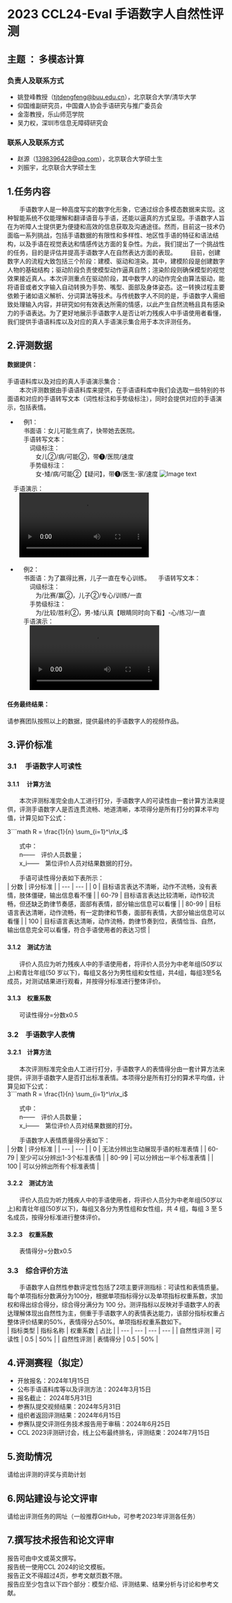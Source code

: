 # 2023 CCL24-Eval      手语数字人自然性评测

## 主题 ： 多模态计算

### 负责人及联系方式
* 姚登峰教授（tjtdengfeng@buu.edu.cn），北京联合大学/清华大学  
* 仰国维副研究员，中国聋人协会手语研究与推广委员会  
* 金澎教授，乐山师范学院  
* 吴力权，深圳市信息无障碍研究会  

### 联系人及联系方式
* 赵源（1398396428@qq.com），北京联合大学硕士生
* 刘振宇，北京联合大学硕士生    

  

## 1.任务内容  
&emsp;&emsp;手语数字人是一种高度写实的数字化形象，它通过综合多模态数据来实现。这种智能系统不仅能理解和翻译语音与手语，还能以逼真的方式呈现。手语数字人旨在为听障人士提供更为便捷和高效的信息获取及沟通途径。然而，目前这一技术仍面临一系列挑战，包括手语数据的有限性和多样性、地区性手语的特征和语法结构，以及手语在视觉表达和情感传达方面的复杂性。为此，我们提出了一个挑战性的任务，目的是评估并提高手语数字人在自然表达方面的表现。
&emsp;&emsp;目前，创建数字人的流程大致包括三个阶段：建模、驱动和渲染。其中，建模阶段是创建数字人物的基础结构；驱动阶段负责使模型动作逼真自然；渲染阶段则确保模型的视觉效果接近真人。本次评测重点在驱动阶段，其中数字人的动作完全由算法驱动，能将语音或者文字输入自动转换为手势、嘴型、面部及身体姿态。这一转换过程主要依赖于诸如语义解析、分词算法等技术。与传统数字人不同的是，手语数字人需细致处理输入内容，并研究如何有效表达所需的情感，以此产生自然流畅且具有感染力的手语表达。为了更好地展示手语数字人是否让听力残疾人中手语使用者看懂，我们提供手语语料库以及对应的真人手语演示集合用于本次评测任务。

  

## 2.评测数据  
#### 数据提供：
手语语料库以及对应的真人手语演示集合：  
&emsp;&emsp;本次评测数据由手语语料库来提供，在手语语料库中我们会选取一些特别的书面语和对应的手语转写文本（词性标注和手势级标注），同时会提供对应的手语演示，包括表情。  
* &emsp;例1：  
&emsp;书面语：女儿可能生病了，快带她去医院。  
&emsp;手语转写文本：  
&emsp;&emsp;词级标注：  
&emsp;&emsp;&emsp;女儿②/病/可能②，带❶/医院/速度  
&emsp;&emsp;手势级标注：  
&emsp;&emsp;&emsp;女-矮/病/可能②【疑问】，带❶/医生-家/速度
![Image text](https://github.com/ann-yuan/lzygjzs/blob/main/1.png)

&emsp;手语演示：  
&emsp;&emsp;![Watch the video](https://github.com/ann-yuan/lzygjzs/blob/main/video1.mp4)

* &emsp;例2：  
&emsp;书面语：为了赢得比赛，儿子一直在专心训练。 
&emsp;手语转写文本：  
&emsp;&emsp;词级标注：  
&emsp;&emsp;&emsp;为/比赛/赢②，儿子②/专心/训练/一直  
&emsp;&emsp;手势级标注：  
&emsp;&emsp;&emsp;为/比较/胜利②，男-矮/认真【眼睛同时向下看】-心/练习/一直  
&emsp;手语演示：  
&emsp;&emsp;![Watch the video](https://github.com/ann-yuan/lzygjzs/blob/main/video2.mp4)

#### 任务最终结果：  
请参赛团队按照以上的数据，提供最终的手语数字人的视频作品。  



## 3.评价标准   
### 3.1 &emsp;手语数字人可读性  
#### 3.1.1 &emsp;计算方法  
&emsp;&emsp;本次评测标准完全由人工进行打分，手语数字人的可读性由一套计算方法来提供，评测手语数字人是否连贯流畅、地道清晰，本项得分是所有打分的算术平均值，计算见如下公式：  

 3```math
R = \frac\{1}{n} \sum_{i=1}^\n\x_i$  

&emsp;&emsp;式中：  
&emsp;&emsp;n——&emsp;评价人员数量；  
&emsp;&emsp;x_i——&emsp;第位评价人员对结果数据的打分。  

  

&emsp;&emsp;手语可读性得分表如下表所示：  
| 分数 | 评分标准 |
| --- | --- |
| 0 | 目标语言表达不清晰，动作不流畅，没有表情，肢体僵硬，输出信息看不懂 |
| 60-79 | 目标语言表达比较清晰，动作较流畅，但还缺乏韵律节奏感，面部有表情，部分输出信息可以看懂 |
| 80-99 | 目标语言表达清晰，动作流畅，有一定韵律和节奏，面部有表情，大部分输出信息可以看懂 |
| 100 | 目标语言表达清晰，动作流畅，韵律节奏到位，表情恰当、自然，输出信息完全可以看懂，符合手语使用者的表达习惯 |  

  

#### 3.1.2&emsp;测试方法  
&emsp;&emsp;评价人员应为听力残疾人中的手语使用者，将评价人员分为中老年组(50岁以上)和青壮年组(50 岁以下)，每组又各分为男性组和女性组，共4组，每组3至5名成员，对测试结果进行观看，并按得分标准进行整体评价。  

#### 3.1.3&emsp;权重系数  
&emsp;&emsp;可读性得分=分数x0.5  

  

### 3.2&emsp;手语数字人表情  
#### 3.2.1&emsp;计算方法  
&emsp;&emsp;本次评测标准完全由人工进行打分，手语数字人的表情得分由一套计算方法来提供，评测手语数字人是否打出标准表情。本项得分是所有打分的算术平均值，计算见如下公式：  
 3```math
R = \frac\{1}{n} \sum_{i=1}^\n\x_i$  

&emsp;&emsp;式中：  
&emsp;&emsp;n——&emsp;评价人员数量；  
&emsp;&emsp;x_i——&emsp;第位评价人员对结果数据的打分。  

  

&emsp;&emsp;手语数字人表情质量得分表如下：    
| 分数 | 评分标准 |
| --- | --- |
| 0 | 无法分辨出生动展现手语的标准表情 |
| 60-79 | 至少可以分辨出1-3个标准表情 |
| 80-99 | 可以分辨出一半个标准表情 |
| 100 | 可以分辨出所有个标准表情 |  

  

#### 3.2.2&emsp;测试方法  
&emsp;&emsp;评价人员应为听力残疾人中的手语使用者，将评价人员分为中老年组(50岁以上)和青壮年组(50岁以下)，每组又各分为男性组和女性组，共 4 组，每组 3 至 5 名成员，按得分标准进行整体评价。  

#### 3.2.3&emsp;权重系数  
&emsp;&emsp;表情得分=分数x0.5  

### 3.3&emsp;综合评价方法  
&emsp;&emsp;手语数字人自然性参数评定性包括了2项主要评测指标：可读性和表情质量。每个单项指标分数满分为100分，根据单项指标得分以及单项指标权重系数，求加权和得出综合得分，综合得分满分为 100 分。测评指标以反映对手语数字人的表达理解体现出自然性为主，侧重于手语数字人的表情表达能力，该部分指标权重占整体评价结果的50%，表情得分占50%。单项指标权重系数如下。  
| 指标类型 | 指标名称 | 权重系数 | 占比 |
| --- | --- | --- | --- |
| 自然性评测 | 可读性 | 0.5 | 50% |
| 自然性评测 | 表情得分 | 0.5 | 50% |

  

## 4.评测赛程（拟定）  
* 开放报名：2024年1月15日  
* 公布手语语料库等以及评测方法：2024年3月15日  
* 报名截止： 2024年5月31日  
* 参赛队提交视频结果：2024年5月31日  
* 组织者返回评测结果：2024年6月15日  
* 参赛队提交评测任务技术报告用于审稿：2024年6月25日  
* CCL 2023评测研讨会，线上公布最终排名，评测结束：2024年7月15日

  

## 5.资助情况  
请给出评测的评奖与资助计划  

  

## 6.网站建设与论文评审  
请给出评测任务的网址（一般推荐GitHub，可参考2023年评测各任务）  

## 7.撰写技术报告和论文评审
报告可由中文或英文撰写。  
报告统一使用CCL 2024的论文模板。  
报告正文不得超过4页，参考文献页数不限。  
报告应至少包含以下四个部分：模型介绍、评测结果、结果分析与讨论和参考文献。  
